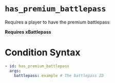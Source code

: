 # `has_premium_battlepass`

Requires a player to have the premium battlepass

**Requires xBattlepass**
# Condition Syntax
```yaml
- id: has_premium_battlepass
  args:
    battlepass: example # The battlepass ID
```
